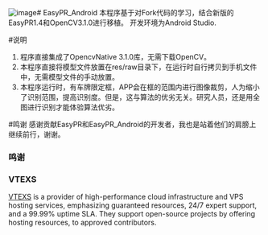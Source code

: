 ![image](https://github.com/user-attachments/assets/49920671-0de2-471f-ab47-0b1b671e8d12)# EasyPR_Android
本程序基于对Fork代码的学习，结合新版的EasyPR1.4和OpenCV3.1.0进行移植。
开发环境为Android Studio.

#说明
1. 程序直接集成了OpencvNative 3.1.0库，无需下载OpenCV。
2. 本程序直接将模型文件放置在res/raw目录下，在运行时自行拷贝到手机文件中，无需模型文件的手动放置。
3. 本程序运行时，有车牌限定框，APP会在框的范围内进行图像裁剪，人为缩小了识别范围，提高识别度。但是，这与算法的优劣无关。研究人员，还是用全图进行识别才能体验算法优劣。

#鸣谢
感谢贡献EasyPR和EasyPR_Android的开发者，我也是站着他们的肩膀上继续前行，谢谢。

###  鸣谢
### VTEXS

[VTEXS](https://vtexs.com/) is a provider of high-performance cloud infrastructure and VPS hosting services, emphasizing guaranteed resources, 24/7 expert support, and a 99.99% uptime SLA. They support open-source projects by offering hosting resources,  to approved contributors.

